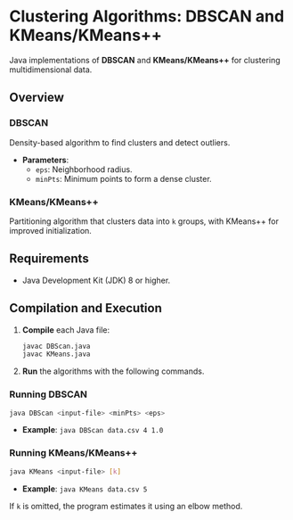 # Clustering Algorithms: DBSCAN and KMeans/KMeans++

Java implementations of **DBSCAN** and **KMeans/KMeans++** for clustering multidimensional data.

## Overview

### DBSCAN
Density-based algorithm to find clusters and detect outliers.
- **Parameters**:
  - `eps`: Neighborhood radius.
  - `minPts`: Minimum points to form a dense cluster.

### KMeans/KMeans++
Partitioning algorithm that clusters data into `k` groups, with KMeans++ for improved initialization.

## Requirements
- Java Development Kit (JDK) 8 or higher.

## Compilation and Execution

1. **Compile** each Java file:
   ```bash
   javac DBScan.java
   javac KMeans.java
   ```

2. **Run** the algorithms with the following commands.

### Running DBSCAN

```bash
java DBScan <input-file> <minPts> <eps>
```
- **Example**: `java DBScan data.csv 4 1.0`

### Running KMeans/KMeans++

```bash
java KMeans <input-file> [k]
```
- **Example**: `java KMeans data.csv 5`

If `k` is omitted, the program estimates it using an elbow method.


